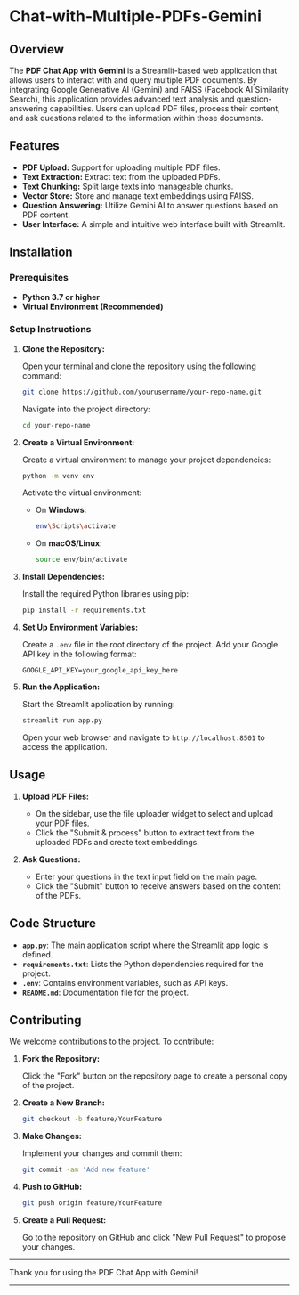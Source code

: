 # Chat-with-Multiple-PDFs-Gemini
## Overview

The **PDF Chat App with Gemini** is a Streamlit-based web application that allows users to interact with and query multiple PDF documents. By integrating Google Generative AI (Gemini) and FAISS (Facebook AI Similarity Search), this application provides advanced text analysis and question-answering capabilities. Users can upload PDF files, process their content, and ask questions related to the information within those documents.

## Features

- **PDF Upload:** Support for uploading multiple PDF files.
- **Text Extraction:** Extract text from the uploaded PDFs.
- **Text Chunking:** Split large texts into manageable chunks.
- **Vector Store:** Store and manage text embeddings using FAISS.
- **Question Answering:** Utilize Gemini AI to answer questions based on PDF content.
- **User Interface:** A simple and intuitive web interface built with Streamlit.

## Installation

### Prerequisites

- **Python 3.7 or higher**
- **Virtual Environment (Recommended)**

### Setup Instructions

1. **Clone the Repository:**

   Open your terminal and clone the repository using the following command:

   ```bash
   git clone https://github.com/yourusername/your-repo-name.git
   ```

   Navigate into the project directory:

   ```bash
   cd your-repo-name
   ```

2. **Create a Virtual Environment:**

   Create a virtual environment to manage your project dependencies:

   ```bash
   python -m venv env
   ```

   Activate the virtual environment:

   - On **Windows**:

     ```bash
     env\Scripts\activate
     ```

   - On **macOS/Linux**:

     ```bash
     source env/bin/activate
     ```

3. **Install Dependencies:**

   Install the required Python libraries using pip:

   ```bash
   pip install -r requirements.txt
   ```

4. **Set Up Environment Variables:**

   Create a `.env` file in the root directory of the project. Add your Google API key in the following format:

   ```plaintext
   GOOGLE_API_KEY=your_google_api_key_here
   ```

5. **Run the Application:**

   Start the Streamlit application by running:

   ```bash
   streamlit run app.py
   ```

   Open your web browser and navigate to `http://localhost:8501` to access the application.

## Usage

1. **Upload PDF Files:**

   - On the sidebar, use the file uploader widget to select and upload your PDF files.
   - Click the "Submit & process" button to extract text from the uploaded PDFs and create text embeddings.

2. **Ask Questions:**

   - Enter your questions in the text input field on the main page.
   - Click the "Submit" button to receive answers based on the content of the PDFs.

## Code Structure

- **`app.py`**: The main application script where the Streamlit app logic is defined.
- **`requirements.txt`**: Lists the Python dependencies required for the project.
- **`.env`**: Contains environment variables, such as API keys.
- **`README.md`**: Documentation file for the project.

## Contributing

We welcome contributions to the project. To contribute:

1. **Fork the Repository:**

   Click the "Fork" button on the repository page to create a personal copy of the project.

2. **Create a New Branch:**

   ```bash
   git checkout -b feature/YourFeature
   ```

3. **Make Changes:**

   Implement your changes and commit them:

   ```bash
   git commit -am 'Add new feature'
   ```

4. **Push to GitHub:**

   ```bash
   git push origin feature/YourFeature
   ```

5. **Create a Pull Request:**

   Go to the repository on GitHub and click "New Pull Request" to propose your changes.



---

Thank you for using the PDF Chat App with Gemini!

---

